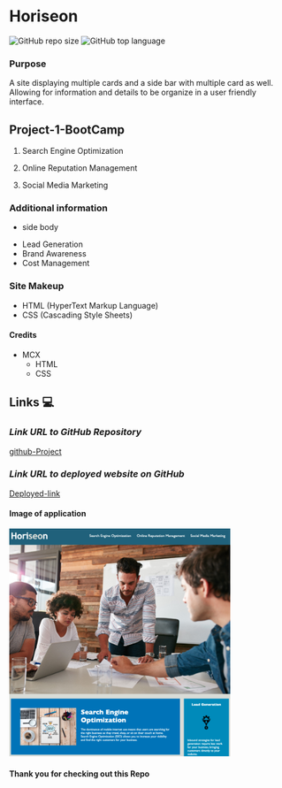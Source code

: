 # Horiseon
![GitHub repo size](https://img.shields.io/github/repo-size/MCXBootCampUMN/Horiseon)
![GitHub top language](https://img.shields.io/github/languages/top/MCXBootCampUMN/Horiseon)

### Purpose

A site displaying multiple cards and a side bar with multiple card as well. Allowing for information and details to be organize in a user friendly interface.

## Project-1-BootCamp

1. Search Engine Optimization

2. Online Reputation Management

3. Social Media Marketing


###  Additional information 

* side body 

- Lead Generation
- Brand Awareness
- Cost Management


### Site Makeup

- HTML (HyperText Markup Language)
- CSS (Cascading Style Sheets)


#### Credits

- MCX
  - HTML
  - CSS

    
##  Links 💻

### **_Link URL to GitHub Repository_**

[github-Project](https://github.com/Maxamed-NCX/Horiseon)

### **_Link URL to deployed website on GitHub_**
[Deployed-link](https:/Maxamed-NCX.github.io/Horiseon/)


#### Image of application
<img width="400" alt=" 1st Image" src="https://raw.githubusercontent.com/MCXBootCampUMN/Horiseon/main/Heriseon.png">


#### Thank you for checking out this Repo



